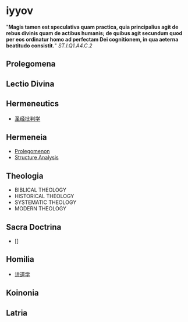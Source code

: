 # iyyov

"**Magis tamen est speculativa quam practica, quia principalius agit de rebus divinis quam de actibus humanis; de quibus agit secundum quod per eos ordinatur homo ad perfectam Dei cognitionem, in qua aeterna beatitudo consistit.**" *ST.I.Q1.A4.C.2*

## Prolegomena

## Lectio Divina

## Hermeneutics

- [圣经批判学](./Hermeneutics/圣经批判学.md)

## Hermeneia

- [Prolegomenon](./Hermeneia/Prolegomenon.md)
- [Structure Analysis](./Hermeneia/StructureAnalysis.md)

## Theologia

- BIBLICAL THEOLOGY
- HISTORICAL THEOLOGY
- SYSTEMATIC THEOLOGY
- MODERN THEOLOGY

## Sacra Doctrina

- []

## Homilia

- [讲道学](./Homilia/Homiletics.md)

## Koinonia

## Latria
